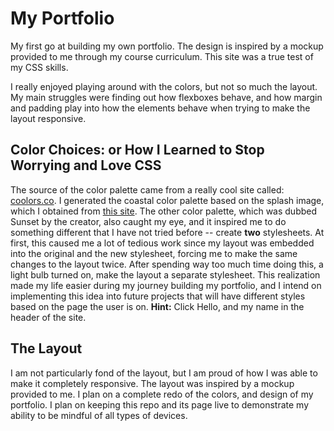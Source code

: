 # My Portfolio

My first go at building my own portfolio. The design is inspired by a mockup provided to me through my course curriculum. This site was a true test of my CSS skills. 

I really enjoyed playing around with the colors, but not so much the layout. My main struggles were finding out how flexboxes behave, and how margin and padding play into how the elements behave when trying to make the layout responsive. 


## Color Choices: or How I Learned to Stop Worrying and Love CSS

The source of the color palette came from a really cool site called: [coolors.co](https://coolors.co/). I generated the coastal color palette based on the splash image, which I obtained from [this site](https://picsum.photos/). The other color palette, which was dubbed Sunset by the creator, also caught my eye, and it inspired me to do something different that I have not tried before -- create **two** stylesheets. At first, this caused me a lot of tedious work since my layout was embedded into the original and the new stylesheet, forcing me to make the same changes to the layout twice. After spending way too much time doing this, a light bulb turned on, make the layout a separate stylesheet. This realization made my life easier during my journey building my portfolio, and I intend on implementing this idea into future projects that will have different styles based on the page the user is on. **Hint:** Click Hello, and my name in the header of the site.

## The Layout

I am not particularly fond of the layout, but I am proud of how I was able to make it completely responsive. The layout was inspired by a mockup provided to me. I plan on a complete redo of the colors, and design of my portfolio. I plan on keeping this repo and its page live to demonstrate my ability to be mindful of all types of devices. 

